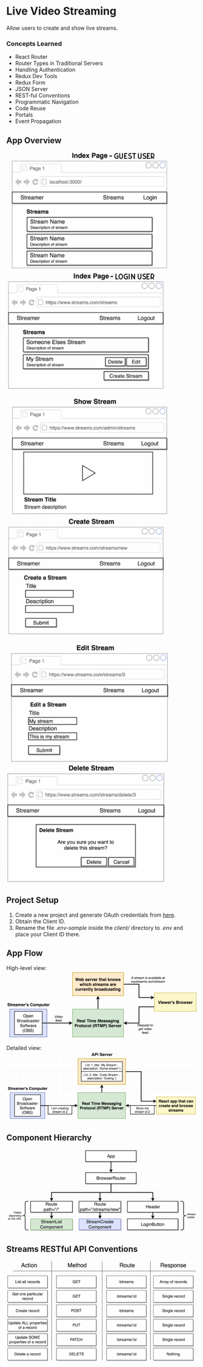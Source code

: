 # Live Video Streaming

Allow users to create and show live streams.

### Concepts Learned

- React Router
- Router Types in Traditional Servers
- Handling Authentication
- Redux Dev Tools
- Redux Form
- JSON Server
- REST-ful Conventions
- Programmatic Navigation
- Code Reuse
- Portals
- Event Propagation

## App Overview

<p float="left">
  <img src="mockup_images/index_page_guest.jpg" width="420" hspace="10" />
  <img src="mockup_images/index_page_user.jpg" width="420" />
</p>
<p float="left">
  <img src="mockup_images/show_stream.png" width="420" hspace="10" />
  <img src="mockup_images/create_stream.png" width="420" />
</p>
<p float="left">
  <img src="mockup_images/edit_stream.png" width="420" hspace="10" />
  <img src="mockup_images/delete_stream.png" width="420" />
</p>

## Project Setup

1. Create a new project and generate OAuth credentials from [here](https://console.developers.google.com).
2. Obtain the Client ID.
3. Rename the file _.env-sample_ inside the _client/_ directory to _.env_ and place your Client ID there.

## App Flow

High-level view:
![App Flow v1](mockup_images/app_flow_v1.png)

Detailed view:
![App Flow v2](mockup_images/app_flow_v2.png)

## Component Hierarchy

![Component Hierarchy](mockup_images/component_hierarchy.png)

## Streams RESTful API Conventions

![REST API](mockup_images/rest_api.png)
